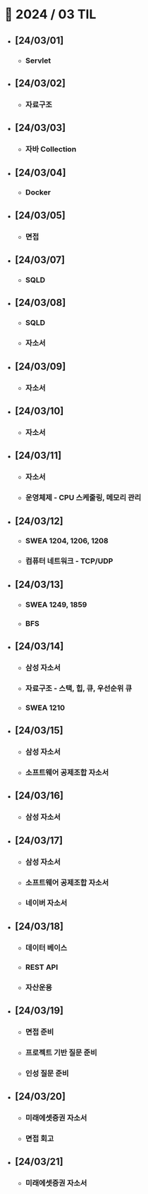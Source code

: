 # 🚩 2024 / 03 TIL

- ## **[24/03/01]**

  - ### Servlet

- ## **[24/03/02]**

  - ### 자료구조

- ## **[24/03/03]**

  - ### 자바 Collection

- ## **[24/03/04]**

  - ### Docker

- ## **[24/03/05]**

  - ### 면접

- ## **[24/03/07]**

  - ### SQLD

- ## **[24/03/08]**

  - ### SQLD
  - ### 자소서

- ## **[24/03/09]**

  - ### 자소서

- ## **[24/03/10]**

  - ### 자소서

- ## **[24/03/11]**

  - ### 자소서
  - ### 운영체제 - CPU 스케줄링, 메모리 관리

- ## **[24/03/12]**

  - ### SWEA 1204, 1206, 1208
  - ### 컴퓨터 네트워크 - TCP/UDP

- ## **[24/03/13]**

  - ### SWEA 1249, 1859
  - ### BFS

- ## **[24/03/14]**

  - ### 삼성 자소서
  - ### 자료구조 - 스택, 힙, 큐, 우선순위 큐
  - ### SWEA 1210

- ## **[24/03/15]**

  - ### 삼성 자소서
  - ### 소프트웨어 공제조합 자소서

- ## **[24/03/16]**

  - ### 삼성 자소서

- ## **[24/03/17]**

  - ### 삼성 자소서
  - ### 소프트웨어 공제조합 자소서
  - ### 네이버 자소서

- ## **[24/03/18]**

  - ### 데이터 베이스
  - ### REST API
  - ### 자산운용

- ## **[24/03/19]**

  - ### 면접 준비
  - ### 프로젝트 기반 질문 준비
  - ### 인성 질문 준비

- ## **[24/03/20]**

  - ### 미래에셋증권 자소서
  - ### 면접 회고

- ## **[24/03/21]**
  - ### 미래에셋증권 자소서
